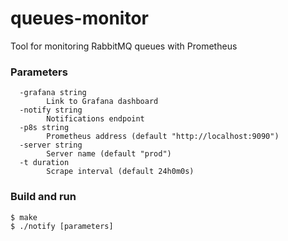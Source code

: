 # queues-monitor
Tool for monitoring RabbitMQ queues with Prometheus

### Parameters
```shell
  -grafana string
        Link to Grafana dashboard
  -notify string
        Notifications endpoint
  -p8s string
        Prometheus address (default "http://localhost:9090")
  -server string
        Server name (default "prod")
  -t duration
        Scrape interval (default 24h0m0s)
```

### Build and run
```shell
$ make
$ ./notify [parameters]
```
